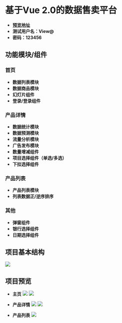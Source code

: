 # 基于Vue 2.0的数据售卖平台
* [**预览地址**](https://hz-rotatingblock.github.io/OnlineRetailersProject/dist/#/)
* **测试用户名：View@**
* **密码：123456**
## 功能模块/组件
### 首页
* **数据列表模块**
* **数据商品模块**
* **幻灯片组件**
* **登录/登录组件**

### 产品详情
* **数据统计模块**
* **数据预测模块**
* **流量分析模块**
* **广告发布模块**
* **数量增减组件**
* **项目选择组件（单选/多选）**
* **下拉选择组件**

### 产品列表
* **产品列表模块**
* **列表数据正/逆序排序**

### 其他
* **弹窗组件**
* **银行选择组件**
* **日期选择组件**

## 项目基本结构
![](https://i.imgur.com/OPcPEF3.jpg)

## 项目预览
* **主页**
![](https://i.imgur.com/YYv5WJI.gif)
![](https://i.imgur.com/l1WeDuf.gif)

* **产品详情**
![](https://i.imgur.com/pBBZKN7.gif)
![](https://i.imgur.com/SVN9OTX.gif)

* **产品列表**
![](https://i.imgur.com/zuKCwUZ.gif)
